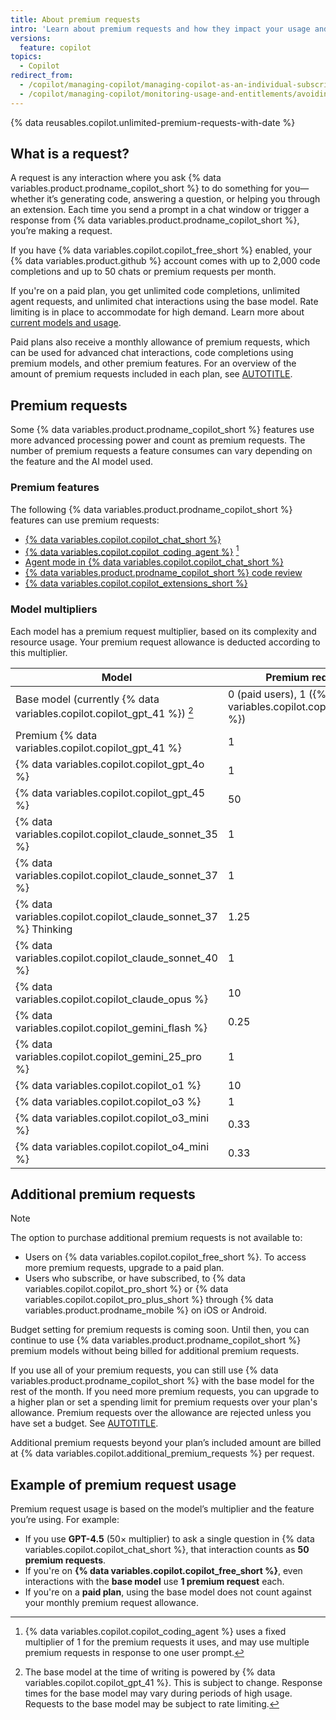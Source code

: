 ```yaml
---
title: About premium requests
intro: 'Learn about premium requests and how they impact your usage and billing.'
versions:
  feature: copilot
topics:
  - Copilot
redirect_from:
  - /copilot/managing-copilot/managing-copilot-as-an-individual-subscriber/monitoring-usage-and-entitlements/avoiding-unexpected-copilot-costs
  - /copilot/managing-copilot/monitoring-usage-and-entitlements/avoiding-unexpected-copilot-costs
---
```


<!-- expires 2025-06-11 -->
{% data reusables.copilot.unlimited-premium-requests-with-date %}
<!-- end expires 2025-06-11 -->

## What is a request?

A request is any interaction where you ask {% data variables.product.prodname_copilot_short %} to do something for you—whether it’s generating code, answering a question, or helping you through an extension. Each time you send a prompt in a chat window or trigger a response from {% data variables.product.prodname_copilot_short %}, you’re making a request.

If you have {% data variables.copilot.copilot_free_short %} enabled, your {% data variables.product.github %} account comes with up to 2,000 code completions and up to 50 chats or premium requests per month.

If you're on a paid plan, you get unlimited code completions, unlimited agent requests, and unlimited chat interactions using the base model. Rate limiting is in place to accommodate for high demand. Learn more about [current models and usage](/copilot/about-github-copilot/plans-for-github-copilot).

Paid plans also receive a monthly allowance of premium requests, which can be used for advanced chat interactions, code completions using premium models, and other premium features. For an overview of the amount of premium requests included in each plan, see [AUTOTITLE](/copilot/about-github-copilot/subscription-plans-for-github-copilot#comparing-copilot-plans).

## Premium requests

Some {% data variables.product.prodname_copilot_short %} features use more advanced processing power and count as premium requests. The number of premium requests a feature consumes can vary depending on the feature and the AI model used.

### Premium features

The following {% data variables.product.prodname_copilot_short %} features can use premium requests:

* [{% data variables.copilot.copilot_chat_short %}](/copilot/using-github-copilot/copilot-chat)
* [{% data variables.copilot.copilot_coding_agent %}](/copilot/using-github-copilot/coding-agent/about-assigning-tasks-to-copilot) [^1]
* [Agent mode in {% data variables.copilot.copilot_chat_short %}](/copilot/using-github-copilot/copilot-chat/asking-github-copilot-questions-in-your-ide#copilot-edits)
* [{% data variables.product.prodname_copilot_short %} code review](/copilot/using-github-copilot/code-review/using-copilot-code-review)
* [{% data variables.copilot.copilot_extensions_short %}](/copilot/building-copilot-extensions/about-building-copilot-extensions)

[^1]: {% data variables.copilot.copilot_coding_agent %} uses a fixed multiplier of 1 for the premium requests it uses, and may use multiple premium requests in response to one user prompt.

### Model multipliers

Each model has a premium request multiplier, based on its complexity and resource usage. Your premium request allowance is deducted according to this multiplier.

| Model                                                                   | Premium requests                                                             |
|-------------------------------------------------------------------------|------------------------------------------------------------------------------|
| Base model (currently {% data variables.copilot.copilot_gpt_41 %}) [^2] | 0 (paid users), 1 ({% data variables.copilot.copilot_free_short %}) |
| Premium {% data variables.copilot.copilot_gpt_41 %}                     | 1                                                                            |
| {% data variables.copilot.copilot_gpt_4o %}                             | 1                                                                            |
| {% data variables.copilot.copilot_gpt_45 %}                             | 50                                                                           |
| {% data variables.copilot.copilot_claude_sonnet_35 %}                   | 1                                                                            |
| {% data variables.copilot.copilot_claude_sonnet_37 %}                   | 1                                                                            |
| {% data variables.copilot.copilot_claude_sonnet_37 %} Thinking          | 1.25                                                                         |
| {% data variables.copilot.copilot_claude_sonnet_40 %}                   | 1                                                                            |
| {% data variables.copilot.copilot_claude_opus %}                        | 10                                                                           |
| {% data variables.copilot.copilot_gemini_flash %}                       | 0.25                                                                         |
| {% data variables.copilot.copilot_gemini_25_pro %}                      | 1                                                                            |
| {% data variables.copilot.copilot_o1 %}                                 | 10                                                                           |
| {% data variables.copilot.copilot_o3 %}                                 | 1                                                                            |
| {% data variables.copilot.copilot_o3_mini %}                            | 0.33                                                                         |
| {% data variables.copilot.copilot_o4_mini %}                            | 0.33                                                                         |

[^2]: The base model at the time of writing is powered by {% data variables.copilot.copilot_gpt_41 %}. This is subject to change. Response times for the base model may vary during periods of high usage. Requests to the base model may be subject to rate limiting.

## Additional premium requests

> [!NOTE]
> The option to purchase additional premium requests is not available to:
>
> * Users on {% data variables.copilot.copilot_free_short %}. To access more premium requests, upgrade to a paid plan.
> * Users who subscribe, or have subscribed, to {% data variables.copilot.copilot_pro_short %} or {% data variables.copilot.copilot_pro_plus_short %} through {% data variables.product.prodname_mobile %} on iOS or Android.
> <!-- expires 2025-06-11 -->
> Budget setting for premium requests is coming soon. Until then, you can continue to use {% data variables.product.prodname_copilot_short %} premium models without being billed for additional premium requests.
> <!-- end expires 2025-06-11 -->

If you use all of your premium requests, you can still use {% data variables.product.prodname_copilot_short %} with the base model for the rest of the month. If you need more premium requests, you can upgrade to a higher plan or set a spending limit for premium requests over your plan's allowance. Premium requests over the allowance are rejected unless you have set a budget. See [AUTOTITLE](/billing/managing-your-billing/preventing-overspending).

Additional premium requests beyond your plan’s included amount are billed at {% data variables.copilot.additional_premium_requests %} per request.

## Example of premium request usage

Premium request usage is based on the model’s multiplier and the feature you’re using. For example:

* If you use **GPT-4.5** (50× multiplier) to ask a single question in {% data variables.copilot.copilot_chat_short %}, that interaction counts as **50 premium requests**.
* If you're on **{% data variables.copilot.copilot_free_short %}**, even interactions with the **base model** use **1 premium request** each.
* If you're on a **paid plan**, using the base model does not count against your monthly premium request allowance.
